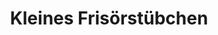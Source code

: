 ---
title: "Kleines Frisörstübchen"
url: /christiansholm/kleines-frisoerstuebchen/
shop: Friseur
---